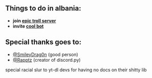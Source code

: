 ## Things to do in albania:
* __join [epic troll server](https://discord.gg/J4yKjnsF9y)__
* __invite [cool bot](https://reddit.com/r/GaySpiderBrothel)__
## Special thanks goes to:
* [@SmileyDrag0n](https://github.com/SmileyDrag0n) (good person)
* [@Rapptz](https://github.com/Rapptz) (creator of discord.py)

special racial slur to yt-dl devs for having no docs on their shitty lib
